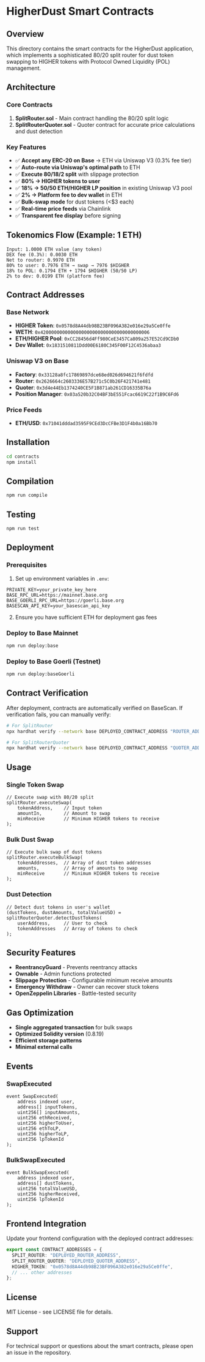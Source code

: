 # HigherDust Smart Contracts

## Overview

This directory contains the smart contracts for the HigherDust application, which implements a sophisticated 80/20 split router for dust token swapping to HIGHER tokens with Protocol Owned Liquidity (POL) management.

## Architecture

### Core Contracts

1. **SplitRouter.sol** - Main contract handling the 80/20 split logic
2. **SplitRouterQuoter.sol** - Quoter contract for accurate price calculations and dust detection

### Key Features

- ✅ **Accept any ERC-20 on Base** → ETH via Uniswap V3 (0.3% fee tier)
- ✅ **Auto-route via Uniswap's optimal path** to ETH
- ✅ **Execute 80/18/2 split** with slippage protection
- ✅ **80% → HIGHER tokens to user**
- ✅ **18% → 50/50 ETH/HIGHER LP position** in existing Uniswap V3 pool
- ✅ **2% → Platform fee to dev wallet** in ETH
- ✅ **Bulk-swap mode** for dust tokens (<$3 each)
- ✅ **Real-time price feeds** via Chainlink
- ✅ **Transparent fee display** before signing

## Tokenomics Flow (Example: 1 ETH)

```
Input: 1.0000 ETH value (any token)
DEX fee (0.3%): 0.0030 ETH
Net to router: 0.9970 ETH
80% to user: 0.7976 ETH → swap → 7976 $HIGHER
18% to POL: 0.1794 ETH + 1794 $HIGHER (50/50 LP)
2% to dev: 0.0199 ETH (platform fee)
```

## Contract Addresses

### Base Network
- **HIGHER Token**: `0x0578d8A44db98B23BF096A382e016e29a5Ce0ffe`
- **WETH**: `0x4200000000000000000000000000000000000006`
- **ETH/HIGHER Pool**: `0xCC28456d4Ff980CeE3457Ca809a257E52Cd9CDb0`
- **Dev Wallet**: `0x1831510811Ddd00E6180C345F00F12C4536abaa3`

### Uniswap V3 on Base
- **Factory**: `0x33128a8fc17869897dce68ed026d694621f6fdfd`
- **Router**: `0x2626664c2603336E57B271c5C0b26F421741e481`
- **Quoter**: `0x3d4e44Eb1374240CE5F1B871ab261CD16335B76a`
- **Position Manager**: `0x03a520b32C04BF3bE551Fcac6619C22f1B9C6Fd6`

### Price Feeds
- **ETH/USD**: `0x71041dddad3595F9CEd3DcCFBe3D1F4b0a16Bb70`

## Installation

```bash
cd contracts
npm install
```

## Compilation

```bash
npm run compile
```

## Testing

```bash
npm run test
```

## Deployment

### Prerequisites

1. Set up environment variables in `.env`:
```env
PRIVATE_KEY=your_private_key_here
BASE_RPC_URL=https://mainnet.base.org
BASE_GOERLI_RPC_URL=https://goerli.base.org
BASESCAN_API_KEY=your_basescan_api_key
```

2. Ensure you have sufficient ETH for deployment gas fees

### Deploy to Base Mainnet

```bash
npm run deploy:base
```

### Deploy to Base Goerli (Testnet)

```bash
npm run deploy:baseGoerli
```

## Contract Verification

After deployment, contracts are automatically verified on BaseScan. If verification fails, you can manually verify:

```bash
# For SplitRouter
npx hardhat verify --network base DEPLOYED_CONTRACT_ADDRESS "ROUTER_ADDRESS" "FACTORY_ADDRESS" "POSITION_MANAGER_ADDRESS"

# For SplitRouterQuoter
npx hardhat verify --network base DEPLOYED_CONTRACT_ADDRESS "QUOTER_ADDRESS" "FACTORY_ADDRESS"
```

## Usage

### Single Token Swap

```solidity
// Execute swap with 80/20 split
splitRouter.executeSwap(
    tokenAddress,    // Input token
    amountIn,        // Amount to swap
    minReceive       // Minimum HIGHER tokens to receive
);
```

### Bulk Dust Swap

```solidity
// Execute bulk swap of dust tokens
splitRouter.executeBulkSwap(
    tokenAddresses,  // Array of dust token addresses
    amounts,         // Array of amounts to swap
    minReceive       // Minimum HIGHER tokens to receive
);
```

### Dust Detection

```solidity
// Detect dust tokens in user's wallet
(dustTokens, dustAmounts, totalValueUSD) = splitRouterQuoter.detectDustTokens(
    userAddress,     // User to check
    tokenAddresses   // Array of tokens to check
);
```

## Security Features

- **ReentrancyGuard** - Prevents reentrancy attacks
- **Ownable** - Admin functions protected
- **Slippage Protection** - Configurable minimum receive amounts
- **Emergency Withdraw** - Owner can recover stuck tokens
- **OpenZeppelin Libraries** - Battle-tested security

## Gas Optimization

- **Single aggregated transaction** for bulk swaps
- **Optimized Solidity version** (0.8.19)
- **Efficient storage patterns**
- **Minimal external calls**

## Events

### SwapExecuted
```solidity
event SwapExecuted(
    address indexed user,
    address[] inputTokens,
    uint256[] inputAmounts,
    uint256 ethReceived,
    uint256 higherToUser,
    uint256 ethToLP,
    uint256 higherToLP,
    uint256 lpTokenId
);
```

### BulkSwapExecuted
```solidity
event BulkSwapExecuted(
    address indexed user,
    address[] dustTokens,
    uint256 totalValueUSD,
    uint256 higherReceived,
    uint256 lpTokenId
);
```

## Frontend Integration

Update your frontend configuration with the deployed contract addresses:

```typescript
export const CONTRACT_ADDRESSES = {
  SPLIT_ROUTER: "DEPLOYED_ROUTER_ADDRESS",
  SPLIT_ROUTER_QUOTER: "DEPLOYED_QUOTER_ADDRESS",
  HIGHER_TOKEN: "0x0578d8A44db98B23BF096A382e016e29a5Ce0ffe",
  // ... other addresses
};
```

## License

MIT License - see LICENSE file for details.

## Support

For technical support or questions about the smart contracts, please open an issue in the repository. 